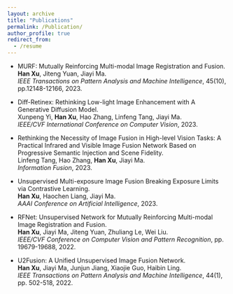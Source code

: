 ```yaml
---
layout: archive
title: "Publications"
permalink: /Publication/
author_profile: true
redirect_from:
  - /resume
---
```


* MURF: Mutually Reinforcing Multi-modal Image Registration and Fusion.<br>
<b>Han Xu</b>, Jiteng Yuan, Jiayi Ma.<br>
*IEEE Transactions on Pattern Analysis and Machine Intelligence*, 45(10), pp.12148-12166, 2023.

* Diff-Retinex: Rethinking Low-light Image Enhancement with A Generative Diffusion Model.<br>
Xunpeng Yi, <b>Han Xu</b>, Hao Zhang, Linfeng Tang, Jiayi Ma.<br>
*IEEE/CVF International Conference on Computer Vision*, 2023.

* Rethinking the Necessity of Image Fusion in High-level Vision Tasks: A Practical Infrared and Visible Image Fusion Network Based on Progressive Semantic Injection and Scene Fidelity.<br>
Linfeng Tang, Hao Zhang, <b>Han Xu</b>, Jiayi Ma.<br>
*Information Fusion*, 2023.

* Unsupervised Multi-exposure Image Fusion Breaking Exposure Limits via Contrastive Learning.<br>
 <b>Han Xu</b>, Haochen Liang, Jiayi Ma. <br>
*AAAI Conference on Artificial Intelligence*, 2023.

* RFNet: Unsupervised Network for Mutually Reinforcing Multi-modal Image Registration and Fusion.<br>
<b>Han Xu</b>, Jiayi Ma, Jiteng Yuan, Zhuliang Le, Wei Liu.<br>
*IEEE/CVF Conference on Computer Vision and Pattern Recognition*, pp. 19679-19688, 2022.

* U2Fusion: A Unified Unsupervised Image Fusion Network.<br>
<b>Han Xu</b>, Jiayi Ma, Junjun Jiang, Xiaojie Guo, Haibin Ling.<br>
*IEEE Transactions on Pattern Analysis and Machine Intelligence*, 44(1), pp. 502-518, 2022.
